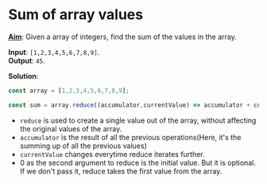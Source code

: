 # Sum of array values

**<u>Aim</u>**: Given a array of integers, find the sum of the values in the array.

**Input**: `[1,2,3,4,5,6,7,8,9]`. <br>
**Output**: `45`.

**Solution**: 
```js
const array = [1,2,3,4,5,6,7,8,9];

const sum = array.reduce((accumulator,currentValue) => accumulator + currentValue, 0);
```

- `reduce` is used to create a single value out of the array, without affecting the original values of the array.
- `accumulator` is the result of all the previous operations(Here, it's the summing up of all the previous values)
- `currentValue` changes everytime reduce iterates further.
-  0 as the second argument to reduce is the initial value. But it is optional. If we don't pass it, reduce takes the first value from the array.